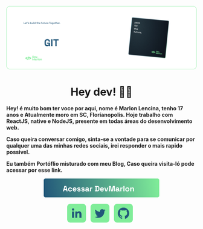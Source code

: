           

[![Header](https://raw.githubusercontent.com/MarlonLencina/MarlonLencina/main/welcometodevmarlongit.png)](https://github.com/MarlonLencina/)



<h1 align="center">Hey dev! 👨‍💻</h1>

<strong>Hey! é muito bom ter voce por aqui, nome é Marlon Lencina, tenho 17 anos e Atualmente moro em SC, Floríanopolis. Hoje trabalho com ReactJS, native e NodeJS, presente em todas áreas do desenvolvimento web.</strong>

<strong>Caso queira conversar comigo, sinta-se a vontade para se comunicar por qualquer uma das minhas redes sociais, irei responder o mais rapido possivel.</strong>


<strong>Eu também Portóflio misturado com meu Blog,  Caso queira visita-ló pode acessar por esse link.</strong>



<div align="center">
<p>
          </p>
<a href="https://devmarlon.tech"><img height="50" margin="100" src="https://raw.githubusercontent.com/MarlonLencina/MarlonLencina/main/btndevmarlon.png">
          <p>
          </p>
</div></a>


<div align='center'>
          <p>
          </p>
          <p>
          </p>
          <p>
          </p>
<a href="https://www.linkedin.com/in/devmarlonlencina/"><img height="50" src="https://raw.githubusercontent.com/MarlonLencina/MarlonLencina/main/linkedindevmarlon.png"></a>&nbsp;&nbsp;
<a href="https://twitter.com/devmarlontech"><img height="50" src="https://raw.githubusercontent.com/MarlonLencina/MarlonLencina/main/twitterdevmarlon.png"></a>&nbsp;&nbsp;
<a href="https://github.com/MarlonLencina/"><img height="50" src="https://raw.githubusercontent.com/MarlonLencina/MarlonLencina/main/githubdevmarlon.png"></a>&nbsp;&nbsp;
</div>


